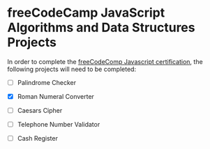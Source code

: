 # freeCodeCamp JavaScript Algorithms and Data Structures Projects

In order to complete the [freeCodeComp Javascript certification](https://www.freecodecamp.org/learn/javascript-algorithms-and-data-structures/javascript-algorithms-and-data-structures-projects/), the following projects will need to be completed:

 - [ ] Palindrome Checker
 - [x] Roman Numeral Converter
 - [ ] Caesars Cipher
 - [ ] Telephone Number Validator
 - [ ] Cash Register

